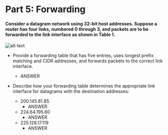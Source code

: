 # Part 5: Forwarding
#### Consider a datagram network using 32-bit host addresses. Suppose a router has four links, numbered 0 through 3, and packets are to be forwarded to the link interface as shown in Table 1.
![alt text](https://github.com/Kayui/tsamnotes/blob/master/Main%20Exam%202015/table1.png "Table 1")
* Provide a forwarding table that has five entries, uses longest prefix matching and CIDR addresses, and forwards packets to the correct link interface.
    * ANSWER

* Describe how your forwarding table determines the appropriate link interface for datagrams with the destination addresses:
    * 200.145.81.85
        * ANSWER
    * 224.64.195.60
        * ANSWER
    * 225.128.17.119
        * ANSWER